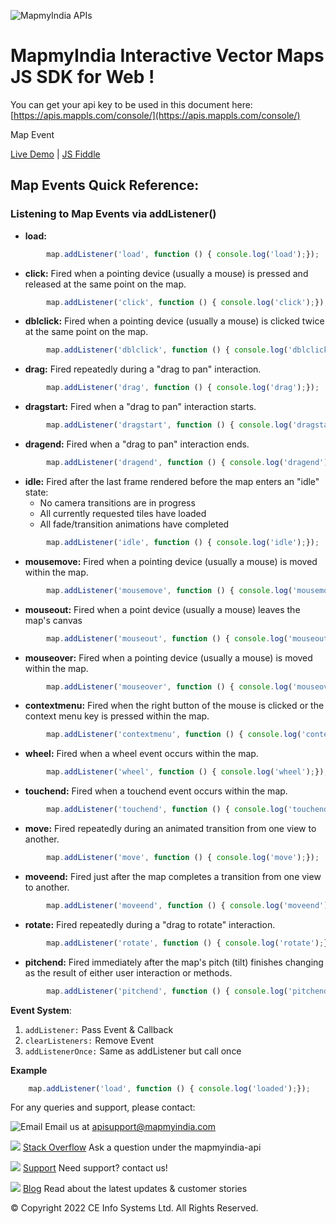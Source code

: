 ![MapmyIndia APIs](https://about.mappls.com/images/mappls-b-logo.svg)
# MapmyIndia Interactive Vector Maps JS SDK for Web !

You can get your api key to be used in this document here: [https://apis.mappls.com/console/](https://apis.mappls.com/console/)

Map Event 

[Live Demo](https://www.mapmyindia.com/api/advanced-maps/WebSDK-LiveDemo/mapEvent) | [JS Fiddle](https://jsfiddle.net/mapmyindia_map/70rn461b/)

## Map Events Quick Reference: 

### Listening to Map Events via addListener()

- **load:** 

```js
        map.addListener('load', function () { console.log('load');}); 
```

- **click:** Fired when a pointing device (usually a mouse) is pressed and released at the same point on the map.

```js
        map.addListener('click', function () { console.log('click');});
```

- **dblclick:** Fired when a pointing device (usually a mouse) is clicked twice at the same point on the map.

```js
        map.addListener('dblclick', function () { console.log('dblclick');});
```

- **drag:** Fired repeatedly during a "drag to pan" interaction.

```js
        map.addListener('drag', function () { console.log('drag');});
```

- **dragstart:** Fired when a "drag to pan" interaction starts.

```js
        map.addListener('dragstart', function () { console.log('dragstart');});
```

- **dragend:** Fired when a "drag to pan" interaction ends.

```js
        map.addListener('dragend', function () { console.log('dragend');});
```

- **idle:** Fired after the last frame rendered before the map enters an "idle" state:
    - No camera transitions are in progress
    - All currently requested tiles have loaded
    - All fade/transition animations have completed

```js
        map.addListener('idle', function () { console.log('idle');});
```

- **mousemove:** Fired when a pointing device (usually a mouse) is moved within the map.

```js
        map.addListener('mousemove', function () { console.log('mousemove');});
```

- **mouseout:** Fired when a point device (usually a mouse) leaves the map's canvas

```js
        map.addListener('mouseout', function () { console.log('mouseout');});
```

- **mouseover:** Fired when a pointing device (usually a mouse) is moved within the map.

```js
        map.addListener('mouseover', function () { console.log('mouseover');});
```

- **contextmenu:** Fired when the right button of the mouse is clicked or the context menu key is pressed within the map.

```js
        map.addListener('contextmenu', function () { console.log('contextmenu');});
```

- **wheel:** Fired when a wheel event occurs within the map.

```js
        map.addListener('wheel', function () { console.log('wheel');});
```

- **touchend:** Fired when a touchend event occurs within the map.

```js
        map.addListener('touchend', function () { console.log('touchend');});
```

- **move:** Fired repeatedly during an animated transition from one view to another.

```js
        map.addListener('move', function () { console.log('move');});
```

- **moveend:** Fired just after the map completes a transition from one view to another.

```js
        map.addListener('moveend', function () { console.log('moveend');});
```

- **rotate:** Fired repeatedly during a "drag to rotate" interaction.

```js
        map.addListener('rotate', function () { console.log('rotate');});
```

- **pitchend:** Fired immediately after the map's pitch (tilt) finishes changing as the result of either user interaction or methods.

```js
        map.addListener('pitchend', function () { console.log('pitchend');});
```

**Event System**:

1. `addListener:` Pass Event & Callback
2. `clearListeners:` Remove Event
3. `addListenerOnce:` Same as addListener but call once

**Example**

```js
    map.addListener('load', function () { console.log('loaded');}); 
```


For any queries and support, please contact: 

![Email](https://cdn.mapmyindia.com/mappls_web/maps_widget_v2/images/mappls.svg?service=google_gsuite) 
Email us at [apisupport@mapmyindia.com](mailto:apisupport@mapmyindia.com)


![](https://www.mapmyindia.com/api/img/icons/stack-overflow.png)
[Stack Overflow](https://stackoverflow.com/questions/tagged/mapmyindia-api)
Ask a question under the mapmyindia-api

![](https://www.mapmyindia.com/api/img/icons/support.png)
[Support](https://www.mapmyindia.com/api/index.php#f_cont)
Need support? contact us!

![](https://www.mapmyindia.com/api/img/icons/blog.png)
[Blog](http://www.mapmyindia.com/blog/)
Read about the latest updates & customer stories


© Copyright 2022 CE Info Systems  Ltd. All Rights Reserved. 